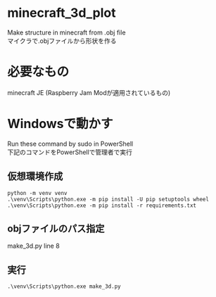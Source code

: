 # minecraft_3d_plot
Make structure in minecraft from .obj file  
マイクラで.objファイルから形状を作る

# 必要なもの
minecraft JE (Raspberry Jam Modが適用されているもの)

# Windowsで動かす
Run these command by sudo in PowerShell  
下記のコマンドをPowerShellで管理者で実行

## 仮想環境作成

```
python -m venv venv
.\venv\Scripts\python.exe -m pip install -U pip setuptools wheel
.\venv\Scripts\python.exe -m pip install -r requirements.txt
```

## objファイルのパス指定
make_3d.py line 8

## 実行

```
.\venv\Scripts\python.exe make_3d.py

```